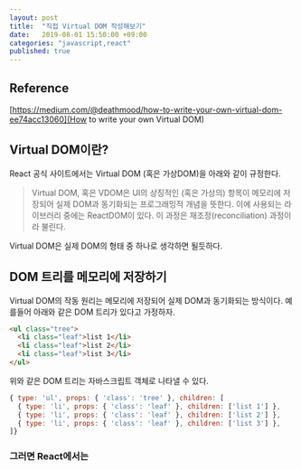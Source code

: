 ```yaml
---
layout: post
title:  "직접 Virtual DOM 작성해보기"
date:   2019-08-01 15:50:00 +09:00
categories: "javascript,react"
published: true
---
```


## Reference
[https://medium.com/@deathmood/how-to-write-your-own-virtual-dom-ee74acc13060](How to write your own Virtual DOM)


## Virtual DOM이란?
React 공식 사이트에서는 Virtual DOM (혹은 가상DOM)을 아래와 같이 규정한다.
> Virtual DOM, 혹은 VDOM은 UI의 상징적인 (혹은 가상의) 항목이 메모리에 저장되어 실제 DOM과 동기화되는 프로그래밍적 개념을 뜻한다. 이에 사용되는 라이브러리 중에는 ReactDOM이 있다. 이 과정은 재조정(reconciliation) 과정이라 불린다.

Virtual DOM은 실제 DOM의 형태 중 하나로 생각하면 될듯하다.

## DOM 트리를 메모리에 저장하기
Virtual DOM의 작동 원리는 메모리에 저장되어 실제 DOM과 동기화되는 방식이다. 예를들어 아래와 같은 DOM 트리가 있다고 가정하자.
```html
<ul class="tree">
  <li class="leaf">list 1</li>
  <li class="leaf">list 2</li>
  <li class="leaf">list 3</li>
</ul>
```

위와 같은 DOM 트리는 자바스크립트 객체로 나타낼 수 있다.
```javascript
{ type: 'ul', props: { 'class': 'tree' }, children: [
  { type: 'li', props: { 'class': 'leaf' }, children: ['list 1'] },
  { type: 'li', props: { 'class': 'leaf' }, children: ['list 2'] },
  { type: 'li', props: { 'class': 'leaf' }, children: ['list 3'] },
]}
```

### 그러면 React에서는 

